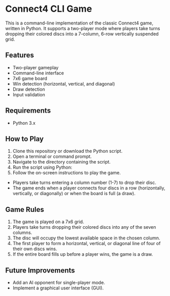 # Connect4 CLI Game

This is a command-line implementation of the classic Connect4 game, written in Python. It supports a two-player mode where players take turns dropping their colored discs into a 7-column, 6-row vertically suspended grid.

## Features

- Two-player gameplay
- Command-line interface
- 7x6 game board
- Win detection (horizontal, vertical, and diagonal)
- Draw detection
- Input validation

## Requirements

- Python 3.x

## How to Play

1. Clone this repository or download the Python script.
2. Open a terminal or command prompt.
3. Navigate to the directory containing the script.
4. Run the script using Python:
5. Follow the on-screen instructions to play the game.
- Players take turns entering a column number (1-7) to drop their disc.
- The game ends when a player connects four discs in a row (horizontally, vertically, or diagonally) or when the board is full (a draw).

## Game Rules

1. The game is played on a 7x6 grid.
2. Players take turns dropping their colored discs into any of the seven columns.
3. The disc will occupy the lowest available space in the chosen column.
4. The first player to form a horizontal, vertical, or diagonal line of four of their own discs wins.
5. If the entire board fills up before a player wins, the game is a draw.

## Future Improvements

- Add an AI opponent for single-player mode.
- Implement a graphical user interface (GUI).

